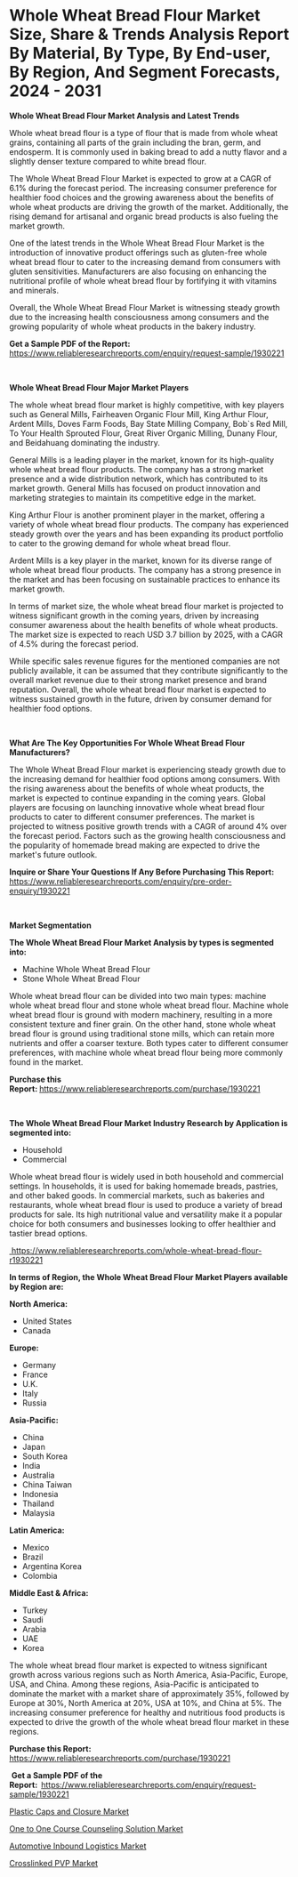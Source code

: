 <p><h1>Whole Wheat Bread Flour Market Size, Share & Trends Analysis Report By Material, By Type, By End-user, By Region, And Segment Forecasts, 2024 - 2031</h1></p><p><strong>Whole Wheat Bread Flour Market Analysis and Latest Trends</strong></p>
<p><p>Whole wheat bread flour is a type of flour that is made from whole wheat grains, containing all parts of the grain including the bran, germ, and endosperm. It is commonly used in baking bread to add a nutty flavor and a slightly denser texture compared to white bread flour.</p><p>The Whole Wheat Bread Flour Market is expected to grow at a CAGR of 6.1% during the forecast period. The increasing consumer preference for healthier food choices and the growing awareness about the benefits of whole wheat products are driving the growth of the market. Additionally, the rising demand for artisanal and organic bread products is also fueling the market growth.</p><p>One of the latest trends in the Whole Wheat Bread Flour Market is the introduction of innovative product offerings such as gluten-free whole wheat bread flour to cater to the increasing demand from consumers with gluten sensitivities. Manufacturers are also focusing on enhancing the nutritional profile of whole wheat bread flour by fortifying it with vitamins and minerals.</p><p>Overall, the Whole Wheat Bread Flour Market is witnessing steady growth due to the increasing health consciousness among consumers and the growing popularity of whole wheat products in the bakery industry.</p></p>
<p><strong>Get a Sample PDF of the Report:&nbsp;</strong> <a href="https://www.reliableresearchreports.com/enquiry/request-sample/1930221">https://www.reliableresearchreports.com/enquiry/request-sample/1930221</a></p>
<p>&nbsp;</p>
<p><strong>Whole Wheat Bread Flour Major Market Players</strong></p>
<p><p>The whole wheat bread flour market is highly competitive, with key players such as General Mills, Fairheaven Organic Flour Mill, King Arthur Flour, Ardent Mills, Doves Farm Foods, Bay State Milling Company, Bob`s Red Mill, To Your Health Sprouted Flour, Great River Organic Milling, Dunany Flour, and Beidahuang dominating the industry.</p><p>General Mills is a leading player in the market, known for its high-quality whole wheat bread flour products. The company has a strong market presence and a wide distribution network, which has contributed to its market growth. General Mills has focused on product innovation and marketing strategies to maintain its competitive edge in the market.</p><p>King Arthur Flour is another prominent player in the market, offering a variety of whole wheat bread flour products. The company has experienced steady growth over the years and has been expanding its product portfolio to cater to the growing demand for whole wheat bread flour.</p><p>Ardent Mills is a key player in the market, known for its diverse range of whole wheat bread flour products. The company has a strong presence in the market and has been focusing on sustainable practices to enhance its market growth.</p><p>In terms of market size, the whole wheat bread flour market is projected to witness significant growth in the coming years, driven by increasing consumer awareness about the health benefits of whole wheat products. The market size is expected to reach USD 3.7 billion by 2025, with a CAGR of 4.5% during the forecast period.</p><p>While specific sales revenue figures for the mentioned companies are not publicly available, it can be assumed that they contribute significantly to the overall market revenue due to their strong market presence and brand reputation. Overall, the whole wheat bread flour market is expected to witness sustained growth in the future, driven by consumer demand for healthier food options.</p></p>
<p>&nbsp;</p>
<p><strong>What Are The Key Opportunities For Whole Wheat Bread Flour Manufacturers?</strong></p>
<p><p>The Whole Wheat Bread Flour market is experiencing steady growth due to the increasing demand for healthier food options among consumers. With the rising awareness about the benefits of whole wheat products, the market is expected to continue expanding in the coming years. Global players are focusing on launching innovative whole wheat bread flour products to cater to different consumer preferences. The market is projected to witness positive growth trends with a CAGR of around 4% over the forecast period. Factors such as the growing health consciousness and the popularity of homemade bread making are expected to drive the market's future outlook.</p></p>
<p><strong>Inquire or Share Your Questions If Any Before Purchasing This Report:</strong> <a href="https://www.reliableresearchreports.com/enquiry/pre-order-enquiry/1930221">https://www.reliableresearchreports.com/enquiry/pre-order-enquiry/1930221</a></p>
<p>&nbsp;</p>
<p><strong>Market Segmentation</strong></p>
<p><strong>The Whole Wheat Bread Flour Market Analysis by types is segmented into:</strong></p>
<p><ul><li>Machine Whole Wheat Bread Flour</li><li>Stone Whole Wheat Bread Flour</li></ul></p>
<p><p>Whole wheat bread flour can be divided into two main types: machine whole wheat bread flour and stone whole wheat bread flour. Machine whole wheat bread flour is ground with modern machinery, resulting in a more consistent texture and finer grain. On the other hand, stone whole wheat bread flour is ground using traditional stone mills, which can retain more nutrients and offer a coarser texture. Both types cater to different consumer preferences, with machine whole wheat bread flour being more commonly found in the market.</p></p>
<p><strong>Purchase this Report:&nbsp;</strong><a href="https://www.reliableresearchreports.com/purchase/1930221">https://www.reliableresearchreports.com/purchase/1930221</a></p>
<p>&nbsp;</p>
<p><strong>The Whole Wheat Bread Flour Market Industry Research by Application is segmented into:</strong></p>
<p><ul><li>Household</li><li>Commercial</li></ul></p>
<p><p>Whole wheat bread flour is widely used in both household and commercial settings. In households, it is used for baking homemade breads, pastries, and other baked goods. In commercial markets, such as bakeries and restaurants, whole wheat bread flour is used to produce a variety of bread products for sale. Its high nutritional value and versatility make it a popular choice for both consumers and businesses looking to offer healthier and tastier bread options.</p></p>
<p><a href="https://www.reliableresearchreports.com/whole-wheat-bread-flour-r1930221">&nbsp;https://www.reliableresearchreports.com/whole-wheat-bread-flour-r1930221</a></p>
<p><strong>In terms of Region, the Whole Wheat Bread Flour Market Players available by Region are:</strong></p>
<p>
    <p> <strong> North America: </strong>
        <ul>
            <li>United States</li>
            <li>Canada</li>
        </ul>
        </p> 
    <p> <strong> Europe: </strong>
        <ul>
            <li>Germany</li>
            <li>France</li>
            <li>U.K.</li>
            <li>Italy</li>
            <li>Russia</li>
        </ul>
        </p> 
    <p> <strong> Asia-Pacific: </strong>
        <ul>
            <li>China</li>
            <li>Japan</li>
            <li>South Korea</li>
            <li>India</li>
            <li>Australia</li>
            <li>China Taiwan</li>
            <li>Indonesia</li>
            <li>Thailand</li>
            <li>Malaysia</li>
        </ul>
        </p> 
    <p> <strong> Latin America: </strong>
        <ul>
            <li>Mexico</li>
            <li>Brazil</li>
            <li>Argentina Korea</li>
            <li>Colombia</li>
        </ul>
        </p> 
    <p> <strong> Middle East & Africa: </strong>
        <ul>
            <li>Turkey</li>
            <li>Saudi</li>
            <li>Arabia</li>
            <li>UAE</li>
            <li>Korea</li>
        </ul>
    </p>
    </p>
<p><p>The whole wheat bread flour market is expected to witness significant growth across various regions such as North America, Asia-Pacific, Europe, USA, and China. Among these regions, Asia-Pacific is anticipated to dominate the market with a market share of approximately 35%, followed by Europe at 30%, North America at 20%, USA at 10%, and China at 5%. The increasing consumer preference for healthy and nutritious food products is expected to drive the growth of the whole wheat bread flour market in these regions.</p></p>
<p><strong>Purchase this Report: </strong><a href="https://www.reliableresearchreports.com/purchase/1930221">https://www.reliableresearchreports.com/purchase/1930221</a></p>
<p>&nbsp;<strong>Get a Sample PDF of the Report:&nbsp;&nbsp;</strong><a href="https://www.reliableresearchreports.com/enquiry/request-sample/1930221">https://www.reliableresearchreports.com/enquiry/request-sample/1930221</a></p>
<p><strong></strong></p>
<p><p><a href="https://www.linkedin.com/pulse/plastic-caps-closure-market-size-share-analysis-growth-trends-p5xge">Plastic Caps and Closure Market</a></p><p><a href="https://github.com/amandajanedonnelly/Market-Research-Report-List-1/blob/main/one-to-one-course-counseling-solution-market.md">One to One Course Counseling Solution Market</a></p><p><a href="https://github.com/ChloeConn57/Market-Research-Report-List-1/blob/main/automotive-inbound-logistics-market.md">Automotive Inbound Logistics Market</a></p><p><a href="https://www.linkedin.com/pulse/crosslinked-pvp-market-global-share-ranking-overall-sales-81r6e">Crosslinked PVP Market</a></p></p>